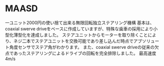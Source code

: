 # MAASD
一ユニット2000円の使い捨て出来る無限回転独立ステアリング機構
基本は、coaxial swerve driveをベースに作成していますが、特殊な歯車の採用により小型化薄型化を達成しました。
ステアユニットからモーターを取り除くことにより、ネジ二本でステアユニットを交換可能であり差し込んだ時点でアブソリュート角度センサでステア角がわかります。
また、coaxial swerve driveの従来の欠点であったステアリングによるドライブの回転を完全排除しました。
最高速度4m/s
